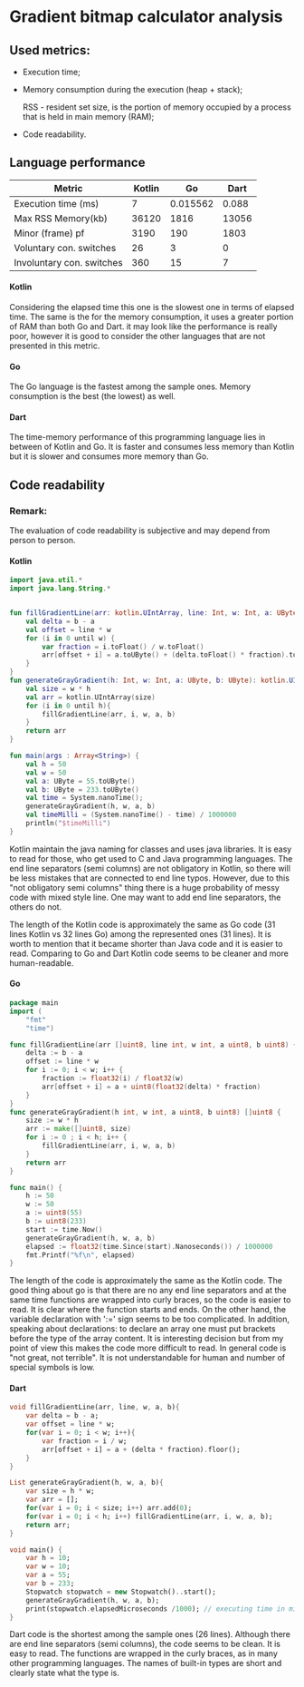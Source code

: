 # Gradient bitmap calculator analysis

## Used metrics:

* Execution time;

* Memory consumption during the execution (heap + stack);

  RSS - resident set size,  is the portion of memory occupied by a process that is held in main memory (RAM);

* Code readability.

## Language performance


| Metric                    | Kotlin | Go       | Dart  |
| ------------------------- | ------ | -------- | ----- |
| Execution time (ms)       | 7      | 0.015562 | 0.088 |
| Max RSS Memory(kb)        | 36120  | 1816     | 13056 |
| Minor (frame) pf          | 3190   | 190      | 1803  |
| Voluntary con. switches   | 26     | 3        | 0     |
| Involuntary con. switches | 360    | 15       | 7     |

#### Kotlin

Considering the elapsed time this one is the slowest one in terms of elapsed time. The same is the for the memory consumption, it uses a greater portion of RAM than both Go and Dart. it may look like the performance is really poor, however it is good to consider the other languages that are not presented in this metric.

#### Go

The Go language is the fastest among the sample ones. Memory consumption is the best (the lowest) as well. 

#### Dart

The time-memory performance of this programming language lies in between of Kotlin and Go. It is faster and consumes less memory than Kotlin but it is slower and consumes more memory than Go.

## Code readability

### Remark: 

The evaluation of code readability is subjective and may depend from person to person.

#### Kotlin

```kotlin
import java.util.*
import java.lang.String.*


fun fillGradientLine(arr: kotlin.UIntArray, line: Int, w: Int, a: UByte, b: UByte): Unit {
    val delta = b - a
    val offset = line * w
    for (i in 0 until w) {
        var fraction = i.toFloat() / w.toFloat()
        arr[offset + i] = a.toUByte() + (delta.toFloat() * fraction).toUInt()
    }
}
fun generateGrayGradient(h: Int, w: Int, a: UByte, b: UByte): kotlin.UIntArray{
    val size = w * h
    val arr = kotlin.UIntArray(size)
    for (i in 0 until h){
        fillGradientLine(arr, i, w, a, b)
    }
    return arr
}

fun main(args : Array<String>) {
    val h = 50
    val w = 50
    val a: UByte = 55.toUByte()
    val b: UByte = 233.toUByte()
    val time = System.nanoTime();
    generateGrayGradient(h, w, a, b)
    val timeMilli = (System.nanoTime() - time) / 1000000
    println("$timeMilli")
}
```

Kotlin maintain the java naming for classes and uses java libraries. It is easy to read for those, who get used to C and Java programming languages. The end line separators (semi columns) are not obligatory in Kotlin, so there will be less mistakes that are connected to end line typos. However, due to this "not obligatory semi columns" thing there is a huge probability of messy code with mixed style line. One may want to add end line separators, the others do not.

The length of the Kotlin code is approximately the same as Go code (31 lines Kotlin vs 32 lines Go) among the represented ones (31 lines). It is worth to mention that it became shorter than Java code and it is easier to read. Comparing to Go and Dart Kotlin code seems to be cleaner and more human-readable.

#### Go 

```go
package main
import (
	"fmt"
	"time")

func fillGradientLine(arr []uint8, line int, w int, a uint8, b uint8) {
	delta := b - a
	offset := line * w
	for i := 0; i < w; i++ {
		fraction := float32(i) / float32(w)
		arr[offset + i] = a + uint8(float32(delta) * fraction)
	}
}
func generateGrayGradient(h int, w int, a uint8, b uint8) []uint8 {
	size := w * h
	arr := make([]uint8, size)
	for i := 0 ; i < h; i++ {
		fillGradientLine(arr, i, w, a, b)
	}
	return arr
}

func main() {
	h := 50
	w := 50
	a := uint8(55)
	b := uint8(233)
	start := time.Now()
	generateGrayGradient(h, w, a, b)
	elapsed := float32(time.Since(start).Nanoseconds()) / 1000000	
	fmt.Printf("%f\n", elapsed)
}
```

The length of the code is approximately the same as the Kotlin code. The good thing about go is that there are no any  end line separators and at the same time functions are wrapped into curly braces, so the code is easier to read. It is clear where the function starts and ends.  On the other hand, the variable declaration with ':=' sign seems to be too complicated. In addition, speaking about declarations: to declare an array one must put brackets before the type of the array content. It is interesting decision but from my point of view this makes the code more difficult to read. In general code is "not great, not terrible". It is not understandable for human and number of special symbols is low.



#### Dart

```dart
void fillGradientLine(arr, line, w, a, b){
  	var delta = b - a;
	var offset = line * w;
	for(var i = 0; i < w; i++){
		var fraction = i / w;
		arr[offset + i] = a + (delta * fraction).floor();
	}
}

List generateGrayGradient(h, w, a, b){
  	var size = h * w;
  	var arr = [];
  	for(var i = 0; i < size; i++) arr.add(0);
  	for(var i = 0; i < h; i++) fillGradientLine(arr, i, w, a, b);
  	return arr;
}

void main() {
 	var h = 10;
	var w = 10;
    var a = 55;
	var b = 233;
	Stopwatch stopwatch = new Stopwatch()..start();
  	generateGrayGradient(h, w, a, b);
 	print(stopwatch.elapsedMicroseconds /1000); // executing time in milliseconds
}
```

Dart code is the shortest among the sample ones (26 lines).  Although there are end line separators (semi columns), the code seems to be clean. It is easy to read. The functions are wrapped in the curly braces, as in many other programming languages. The names of built-in types are short and clearly state what the type is. 

